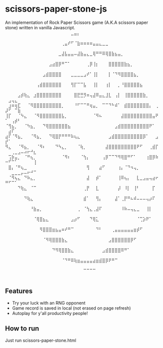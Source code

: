 # scissors-paper-stone-js
An implementation of Rock Paper Scissors game (A.K.A scissors paper stone) written in vanilla Javascript.
⠀⠀⠀⠀⠀⠀⠀⠀⠀⠀⠀⠀⠀⠀⠀⠀⠀⠀⠀⠀⠀⣀⣤⡄⠀⠀⠀⠀⠀⠀⠀⠀⠀⠀⠀⠀⠀⠀⠀⠀⠀⠀⠀⠀⠀⠀⠀⠀⠀⠀⠀⠀⠀⠀⠀⠀⠀⠀⠀
⠀⠀⠀⠀⠀⠀⠀⠀⠀⠀⠀⠀⠀⠀⠀⠀⠀⠀⢀⣤⠞⠋⠈⣷⠶⠶⠶⠶⣤⣤⣄⣀⣀⠀⠀⠀⠀⠀⠀⠀⠀⠀⠀⠀⠀⠀⠀⠀⠀⠀⠀⠀⠀⠀⠀⠀⠀⠀⠀
⠀⠀⠀⠀⠀⠀⠀⠀⠀⠀⠀⠀⠀⠀⠀⠀⠀⣀⣼⣧⣤⣤⠤⣼⣷⣤⣄⣀⢿⠛⠛⠿⢿⣿⣷⣦⣤⡀⠀⠀⠀⠀⠀⠀⠀⠀⠀⠀⠀⠀⠀⠀⠀⠀⠀⠀⠀⠀⠀
⠀⠀⠀⠀⠀⠀⠀⠀⠀⠀⠀⠀⠀⠀⣠⣴⣿⡿⠛⠉⠁⠀⠀⠀⠀⠀⢀⡿⢸⡆⠀⠀⠀⣿⣿⣿⣿⣿⣷⣦⡀⠀⠀⠀⠀⠀⠀⠀⠀⠀⠀⠀⠀⠀⠀⠀⠀⠀⠀
⠀⠀⠀⠀⠀⠀⠀⠀⠀⠀⠀⠀⣠⣾⣿⣿⣿⣿⠀⠀⠀⣀⣀⣀⣀⣠⠞⠁⢸⡇⠀⠀⠀⡇⠈⠙⠻⣿⣿⣿⣿⣦⡀⠀⠀⠀⠀⠀⠀⠀⠀⠀⠀⠀⠀⠀⠀⠀⠀
⠀⠀⠀⠀⠀⠀⠀⠀⠀⠀⢠⣾⣿⣿⣿⣿⣿⣿⠀⠀⠀⢻⡏⠉⠉⣧⠀⠀⢸⡇⠀⠀⢰⡇⠀⠀⡀⠘⣿⣿⣿⣿⣿⣦⠀⠀⠀⠀⠀⠀⠀⠀⠀⠀⠀⠀⠀⠀⠀
⠀⠀⠀⠀⣠⡾⢷⣄⠀⣰⣿⣿⣿⣿⣿⣿⣿⣿⠀⠀⠀⠀⣿⣟⣛⡻⠶⢤⣼⠿⣤⣄⣸⣇⠀⢠⡇⠀⢸⣿⣿⣿⣿⣿⣷⡀⠀⠀⠀⠀⣠⢤⣄⠀⠀⠀⠀⠀⠀
⠀⣰⠶⢶⣏⠀⠀⠈⠻⣿⣿⣿⣿⣿⣿⣿⣿⣿⡀⠀⠀⠀⠘⠋⠉⠉⠛⢶⣤⡀⠀⠉⠉⠙⠓⠾⠁⠀⣾⣿⣿⣿⣿⣿⣿⣿⡄⠀⢀⡼⠋⠀⠉⣷⠀⠀⠀⠀⠀
⢸⡏⠀⠀⠈⠳⣄⠀⠀⠈⠻⣿⣿⣿⣿⣿⣿⣿⣧⡀⠀⠀⠀⠀⠀⠀⠀⠀⠈⠻⠦⠀⠀⠀⠀⠀⠀⣼⣿⣿⣿⣿⣿⣿⣿⣿⣿⣤⠟⠁⠀⢠⡾⠃⠀⠀⠀⠀⠀
⠈⢻⣦⡀⠀⠀⠈⠳⣦⡀⠀⠀⠙⢿⣿⣿⣿⣿⣿⣿⣦⠀⠀⠀⠀⠀⠀⠀⠀⠀⠀⠀⠀⠀⠀⣠⣾⣿⣿⣿⣿⣿⣿⣿⣿⣿⠟⠁⠀⠀⣴⠏⠀⠀⠀⠀⠀⠀⠀
⣴⠏⠈⠻⣦⡀⠀⠀⠈⠻⣦⡀⠀⠀⠙⢿⣿⡟⠛⠛⠛⠷⢦⣄⠀⠀⠀⠀⠀⠀⠀⠀⠀⣠⣾⣿⣿⣿⣿⣿⣿⣿⣿⣿⡿⠁⠀⠀⣠⡞⠁⠀⠀⠀⠀⠀⠀⠀⠀
⠻⣄⠀⠀⠈⠻⣦⡀⠀⠀⠈⠻⠆⠀⠀⠀⠙⠳⣄⡀⠀⠀⠀⠈⢷⡀⠀⠀⠀⠀⠀⠀⣼⣿⣿⣿⣿⣿⣿⣿⣿⣿⠟⠋⠀⠀⢀⣾⡏⠀⠀⢀⣀⣠⠤⠴⠖⠚⣆
⠀⢩⡷⣤⡀⠀⠈⠛⢦⡀⠀⠀⠀⠀⠀⠀⠀⠀⠈⠻⠆⠀⠀⠀⠈⢳⡄⠀⠀⠀⠀⢠⡿⠉⠉⠙⠻⢿⣿⠛⠋⠁⠀⠀⠀⢰⣿⡿⠷⠒⠋⠉⠁⠀⠀⠀⠀⠀⢸
⠀⣿⡄⠈⠛⢦⣀⠀⠀⠀⠀⠀⠀⠀⠀⠀⠀⠀⠀⠀⠀⠀⠀⠀⠀⠀⢻⠀⠀⠀⣴⠋⠀⠀⠀⠀⢰⡄⠈⠙⠲⢤⡀⠀⠀⠀⠀⠀⠀⠀⠀⣀⣀⣀⡤⠤⠖⠚⠉
⠀⠈⠻⢦⣄⠀⠙⠷⣄⡀⠀⠀⠀⠀⠀⠀⠀⠀⠀⠀⠀⠀⠀⠀⠀⠀⣼⠀⠀⡾⠁⠀⠀⠀⠀⠀⢸⠿⢦⡄⠀⠀⣇⣀⣠⣤⢤⣴⠖⠛⠋⠉⠁⠀⠀⠀⠀⠀⠀
⠀⠀⠀⠀⠙⢷⣄⠀⠈⠉⠀⠀⠀⠀⠀⠀⠀⠀⠀⠀⠀⠀⠀⠀⠀⢀⡟⠀⠀⣇⠀⠀⠀⠀⠀⠀⡼⠀⠸⡇⠀⢸⠃⠀⠀⠀⠀⡏⠀⠀⠀⠀⠀⠀⠀⠀⠀⠀⠀
⠀⠀⠀⠀⠀⠀⠙⢷⣄⠀⠀⠀⠀⠀⠀⠀⠀⠀⠀⠀⠀⠀⠀⠀⠀⣾⠁⠀⠀⢻⡄⠀⠀⠀⠀⣼⠁⢀⡟⠛⠦⠾⠤⠤⠤⢤⡴⠏⠀⠀⠀⠀⠀⠀⠀⠀⠀⠀⠀
⠀⠀⠀⠀⠀⠀⠀⠀⠘⣷⣤⡀⠀⠀⠀⠀⠀⠀⠀⠀⠀⠀⠀⢀⠀⠈⢳⣄⢀⣼⠏⠀⠀⠀⠀⠀⠀⠸⠷⠤⢤⣄⣀⠀⠀⢸⡇⠀⠀⠀⠀⠀⠀⠀⠀⠀⠀⠀⠀
⠀⠀⠀⠀⠀⠀⠀⠀⠀⠈⢿⣿⣦⣄⠀⠀⠀⠀⠀⠀⠀⣠⡴⠋⠀⠀⠀⠙⢿⣅⠀⠀⠀⠀⠀⠀⠀⠀⠀⠀⠀⠀⠈⢉⡵⠟⠁⠀⠀⠀⠀⠀⠀⠀⠀⠀⠀⠀⠀
⠀⠀⠀⠀⠀⠀⠀⠀⠀⠀⠀⠻⣿⣿⣿⣶⣦⣤⠶⠞⠛⠉⠀⠀⠀⠀⠀⠀⠀⠙⠃⠀⠀⠀⢀⣤⣤⣤⣤⣤⣤⣶⡾⠋⠀⠀⠀⠀⠀⠀⠀⠀⠀⠀⠀⠀⠀⠀⠀
⠀⠀⠀⠀⠀⠀⠀⠀⠀⠀⠀⠀⠈⠻⢿⣿⣿⣿⣷⣄⠀⠀⠀⠀⠀⠀⠀⠀⠀⠀⠀⠀⠀⣠⣿⣿⣿⣿⣿⣿⡿⠋⠀⠀⠀⠀⠀⠀⠀⠀⠀⠀⠀⠀⠀⠀⠀⠀⠀
⠀⠀⠀⠀⠀⠀⠀⠀⠀⠀⠀⠀⠀⠀⠀⠙⠻⢿⣿⣿⣷⣄⠀⠀⠀⠀⠀⠀⠀⠀⠀⣠⣾⣿⣿⣿⣿⠿⠛⠁⠀⠀⠀⠀⠀⠀⠀⠀⠀⠀⠀⠀⠀⠀⠀⠀⠀⠀⠀
⠀⠀⠀⠀⠀⠀⠀⠀⠀⠀⠀⠀⠀⠀⠀⠀⠀⠀⠈⠙⠛⠿⢷⣶⣤⣤⣤⣤⣴⣶⣾⣿⡿⠟⠛⠉⠀⠀⠀⠀⠀⠀⠀⠀⠀⠀⠀⠀⠀⠀⠀⠀⠀⠀⠀⠀⠀⠀⠀
⠀⠀⠀⠀⠀⠀⠀⠀⠀⠀⠀⠀⠀⠀⠀⠀⠀⠀⠀⠀⠀⠀⠀⠀⠀⠉⠉⠉⠉⠀⠀⠀⠀⠀⠀⠀⠀⠀⠀⠀⠀⠀⠀⠀⠀⠀⠀⠀⠀⠀⠀⠀⠀⠀⠀⠀⠀⠀⠀

## Features
- Try your luck with an RNG opponent
- Game record is saved in local (not erased on page refresh)
- Autoplay for y'all productivity people! 

## How to run
Just run scissors-paper-stone.html
